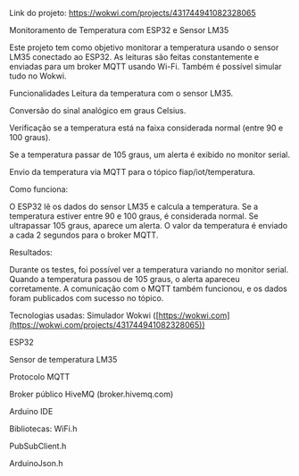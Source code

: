 Link do projeto: https://wokwi.com/projects/431744941082328065

Monitoramento de Temperatura com ESP32 e Sensor LM35

Este projeto tem como objetivo monitorar a temperatura usando o sensor LM35 conectado ao ESP32. As leituras são feitas constantemente e enviadas para um broker MQTT usando Wi-Fi. Também é possível simular tudo no Wokwi.

Funcionalidades
Leitura da temperatura com o sensor LM35.

Conversão do sinal analógico em graus Celsius.

Verificação se a temperatura está na faixa considerada normal (entre 90 e 100 graus).

Se a temperatura passar de 105 graus, um alerta é exibido no monitor serial.

Envio da temperatura via MQTT para o tópico fiap/iot/temperatura.

Como funciona:

O ESP32 lê os dados do sensor LM35 e calcula a temperatura. Se a temperatura estiver entre 90 e 100 graus, é considerada normal. Se ultrapassar 105 graus, aparece um alerta. O valor da temperatura é enviado a cada 2 segundos para o broker MQTT.

Resultados:

Durante os testes, foi possível ver a temperatura variando no monitor serial. Quando a temperatura passou de 105 graus, o alerta apareceu corretamente. A comunicação com o MQTT também funcionou, e os dados foram publicados com sucesso no tópico.

Tecnologias usadas:
Simulador Wokwi ([https://wokwi.com](https://wokwi.com/projects/431744941082328065))

ESP32

Sensor de temperatura LM35


Protocolo MQTT

Broker público HiveMQ (broker.hivemq.com)

Arduino IDE

Bibliotecas:
WiFi.h

PubSubClient.h

ArduinoJson.h

